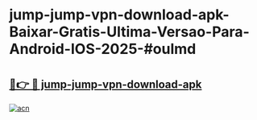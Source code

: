 # jump-jump-vpn-download-apk-Baixar-Gratis-Ultima-Versao-Para-Android-IOS-2025-#oulmd

# <h2><a href="https://ainizakaria.my?title=jump-jump-vpn-download-apk&ref=24M">🔗👉 🔴 jump-jump-vpn-download-apk</a></h2>

[![acn](https://github.com/user-attachments/assets/0f9c940e-d8b0-45ae-aac7-cd30a18b3e1c)](https://ainizakaria.my?title=jump-jump-vpn-download-apk&ref=24M)

